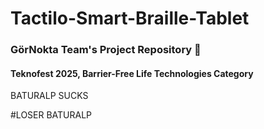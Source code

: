 # Tactilo-Smart-Braille-Tablet
### GörNokta Team's Project Repository 🚀 
#### Teknofest 2025, Barrier-Free Life Technologies Category <br>


BATURALP SUCKS


#LOSER BATURALP
